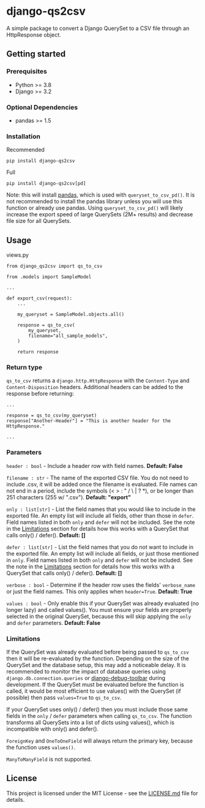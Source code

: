# django-qs2csv

A simple package to convert a Django QuerySet to a CSV file through an HttpResponse object.

## Getting started

### Prerequisites

* Python >= 3.8
* Django >= 3.2

### Optional Dependencies

* pandas >= 1.5

### Installation

Recommended
```console
pip install django-qs2csv
```

Full
```console
pip install django-qs2csv[pd]
```
Note: this will install [pandas](https://pandas.pydata.org/), which is used with ``queryset_to_csv_pd()``. It is not recommended to install the pandas library unless you will use this function or already use pandas. Using ``queryset_to_csv_pd()`` will likely increase the export speed of large QuerySets (2M+ results) and decrease file size for all QuerySets.

## Usage

views.py

```shell
from django_qs2csv import qs_to_csv

from .models import SampleModel

...

def export_csv(request):
    ...

    my_queryset = SampleModel.objects.all()

    response = qs_to_csv(
        my_queryset,
        filename="all_sample_models",
    )

    return response
```

### Return type

`qs_to_csv` returns a `django.http.HttpResponse` with the `Content-Type` and `Content-Disposition` headers. Additional headers can be added to the response before returning:

```shell
...

response = qs_to_csv(my_queryset)
response["Another-Header"] = "This is another header for the HttpResponse."

...
```

### Parameters

`header : bool` - Include a header row with field names. **Default: False**

`filename : str` - The name of the exported CSV file. You do not need to include .csv, it will be added once the filename is evaluated. File names can not end in a period, include the symbols (< > : " / \\ | ? *), or be longer than 251 characters (255 w/ ".csv"). **Default: "export"**

`only : list[str]` - List the field names that you would like to include in the exported file. An empty list will include all fields, other than those in `defer`. Field names listed in both `only` and `defer` will not be included. See the note in the [Limitations](#limitations) section for details how this works with a QuerySet that calls only() / defer(). **Default: []**

`defer : list[str]` - List the field names that you do not want to include in the exported file. An empty list will include all fields, or just those mentioned in `only`. Field names listed in both `only` and `defer` will not be included. See the note in the [Limitations](#limitations) section for details how this works with a QuerySet that calls only() / defer(). **Default: []**

`verbose : bool` - Determine if the header row uses the fields' `verbose_name` or just the field names. This only applies when `header=True`. **Default: True**

`values : bool` - Only enable this if your QuerySet was already evaluated (no longer lazy) and called values(). You must ensure your fields are properly selected in the original QuerySet, because this will skip applying the `only` and `defer` parameters. **Default: False**

### Limitations

If the QuerySet was already evaluated before being passed to `qs_to_csv` then it will be re-evaluated by the function. Depending on the size of the QuerySet and the database setup, this may add a noticeable delay. It is recommended to monitor the impact of database queries using `django.db.connection.queries` or [django-debug-toolbar](https://django-debug-toolbar.readthedocs.io/en/latest/index.html) during development. If the QuerySet must be evaluated before the function is called, it would be most efficient to use values() with the QuerySet (if possible) then pass `values=True` to `qs_to_csv`.

If your QuerySet uses only() / defer() then you must include those same fields in the `only` / `defer` parameters when calling `qs_to_csv`. The function transforms all QuerySets into a list of dicts using values(), which is incompatible with only() and defer().

`ForeignKey` and `OneToOneField` will always return the primary key, because the function uses `values()`.

`ManyToManyField` is not supported.

## License

This project is licensed under the MIT License - see the [LICENSE.md](LICENSE.md) file for details.
